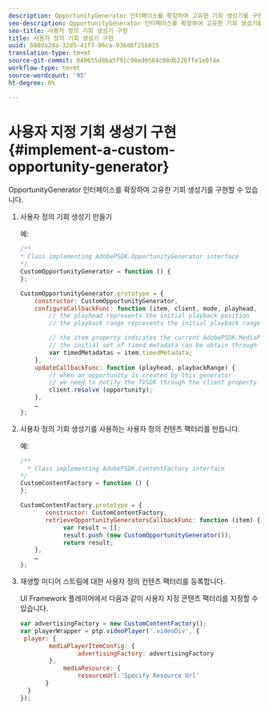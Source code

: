 ```yaml
---
description: OpportunityGenerator 인터페이스를 확장하여 고유한 기회 생성기를 구현할 수 있습니다.
seo-description: OpportunityGenerator 인터페이스를 확장하여 고유한 기회 생성기를 구현할 수 있습니다.
seo-title: 사용자 정의 기회 생성기 구현
title: 사용자 정의 기회 생성기 구현
uuid: b80da2da-32d5-41f7-86ca-936d6f25b015
translation-type: tm+mt
source-git-commit: 040655d8ba5f91c98ed0584c08db226ffe1e0f4e
workflow-type: tm+mt
source-wordcount: '95'
ht-degree: 0%

---
```



# 사용자 지정 기회 생성기 구현{#implement-a-custom-opportunity-generator}

OpportunityGenerator 인터페이스를 확장하여 고유한 기회 생성기를 구현할 수 있습니다.

1. 사용자 정의 기회 생성기 만들기

   예:

   ```js
   /** 
   * Class implementing AdobePSDK.OpportunityGenerator interface 
   */ 
   CustomOpportunityGenerator = function () { 
   }; 
   
   CustomOpportunityGenerator.prototype = { 
       constructor: CustomOpportunityGenerator, 
       configureCallbackFunc: function (item, client, mode, playhead, playbackRange) {  
           // the playhead represents the initial playback position 
           // the playback range represents the initial playback range 
   
           // the item property indicates the current AdobePSDK.MediaPlayerItem associated with this generator 
           // the initial set of timed metadata can be obtain through the item property 
           var timedMetadatas = item.timedMetadata; 
       }, 
       updateCallbackFunc: function (playhead, playbackRange) { 
           // when an opportunity is created by this generator 
           // we need to notify the TVSDK through the client property 
           client.resolve (opportunity); 
       }, 
       … 
   }; 
   ```

1. 사용자 정의 기회 생성기를 사용하는 사용자 정의 컨텐츠 팩터리를 만듭니다.

   예:

   ```js
   /** 
     * Class implementing AdobePSDK.ContentFactory interface 
   */ 
   CustomContentFactory = function () { 
   }; 
   
   CustomContentFactory.prototype = { 
          constructor: CustomContentFactory, 
          retrieveOpportunityGeneratorsCallbackFunc: function (item) { 
               var result = []; 
               result.push (new CustomOpportunityGenerator()); 
               return result; 
       }, 
       … 
   }; 
   ```

1. 재생할 미디어 스트림에 대한 사용자 정의 컨텐츠 팩터리를 등록합니다.

   UI Framework 플레이어에서 다음과 같이 사용자 지정 콘텐츠 팩터리를 지정할 수 있습니다.

   ```js
   var advertisingFactory = new CustomContentFactory(); 
   var playerWrapper = ptp.videoPlayer('.videoDiv', { 
    player: { 
           mediaPlayerItemConfig: { 
                   advertisingFactory: advertisingFactory 
           }, 
               mediaResource: { 
                   resourceUrl:'Specify Resource Url' 
          } 
     } 
   }); 
   ```

